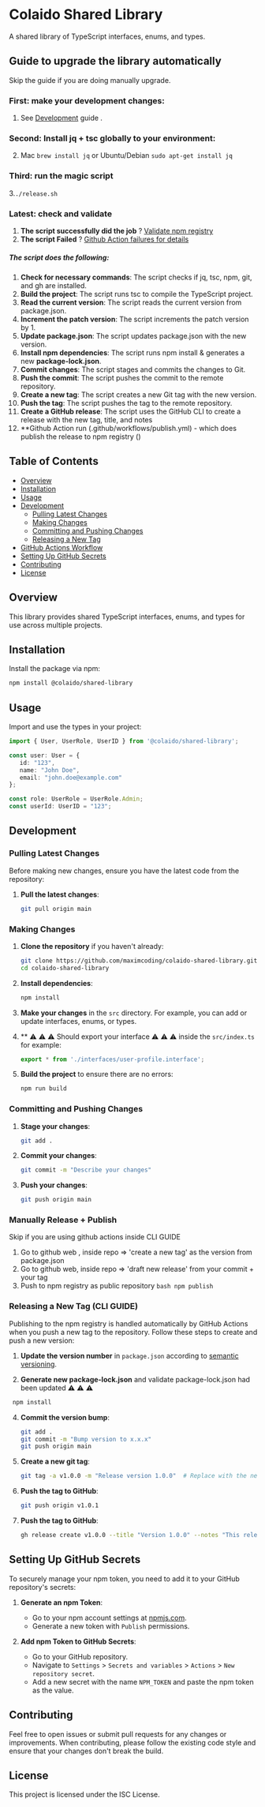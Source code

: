 
# Colaido Shared Library


A shared library of TypeScript interfaces, enums, and types.

## Guide to upgrade the library automatically
Skip the guide if you are doing manually upgrade.

### First: make your development changes: 
1. See [Development](#development) guide .

### Second: Install jq + tsc globally to your environment:
2. Mac ```brew install jq``` or Ubuntu/Debian ```sudo apt-get install jq```

### Third: run the magic script
3.```./release.sh```

### Latest: check and validate 
1. **The script successfully did the job** ? [Validate npm registry](https://www.npmjs.com/package/@colaido/shared-library)
2. **The script Failed** ? [Github Action failures for details](https://github.com/maximcoding/colaido-shared-library/actions)

##### The script does the following:
1. **Check for necessary commands**: The script checks if jq, tsc, npm, git, and gh are installed.
2. **Build the project**: The script runs tsc to compile the TypeScript project.
3. **Read the current version**: The script reads the current version from package.json.
4. **Increment the patch version**: The script increments the patch version by 1.
5. **Update package.json**: The script updates package.json with the new version.
6. **Install npm dependencies**: The script runs npm install & generates a new **package-lock.json**.
7. **Commit changes**: The script stages and commits the changes to Git.
8. **Push the commit**: The script pushes the commit to the remote repository.
9. **Create a new tag**: The script creates a new Git tag with the new version.
10. **Push the tag**: The script pushes the tag to the remote repository.
11. **Create a GitHub release**: The script uses the GitHub CLI to create a release with the new tag, title, and notes
12. **Github Action run (.github/workflows/publish.yml) - which does publish the release to npm registry ()








## Table of Contents

- [Overview](#overview)
- [Installation](#installation)
- [Usage](#usage)
- [Development](#development)
    - [Pulling Latest Changes](#pulling-latest-changes)
    - [Making Changes](#making-changes)
    - [Committing and Pushing Changes](#committing-and-pushing-changes)
    - [Releasing a New Tag](#releasing-a-new-tag)
- [GitHub Actions Workflow](#github-actions-workflow)
- [Setting Up GitHub Secrets](#setting-up-github-secrets)
- [Contributing](#contributing)
- [License](#license)

## Overview

This library provides shared TypeScript interfaces, enums, and types for use across multiple projects.

## Installation

Install the package via npm:

```bash
npm install @colaido/shared-library
```

## Usage

Import and use the types in your project:

```typescript
import { User, UserRole, UserID } from '@colaido/shared-library';

const user: User = {
   id: "123",
   name: "John Doe",
   email: "john.doe@example.com"
};

const role: UserRole = UserRole.Admin;
const userId: UserID = "123";
```

## Development

### Pulling Latest Changes

Before making new changes, ensure you have the latest code from the repository:

1. **Pull the latest changes**:

   ```bash
   git pull origin main
   ```

### Making Changes

1. **Clone the repository** if you haven't already:

   ```bash
   git clone https://github.com/maximcoding/colaido-shared-library.git
   cd colaido-shared-library
   ```

2. **Install dependencies**:

   ```bash
   npm install
   ```

3. **Make your changes** in the `src` directory. For example, you can add or update interfaces, enums, or types.

4. ** ⚠️ ⚠️ ⚠️ Should export your interface ⚠️ ⚠️ ⚠️ inside the `src/index.ts` for example:

   ```typescript
   export * from './interfaces/user-profile.interface';
   ```

5. **Build the project** to ensure there are no errors:

   ```bash
   npm run build
   ```

### Committing and Pushing Changes

1. **Stage your changes**:

   ```bash
   git add .
   ```

2. **Commit your changes**:

   ```bash
   git commit -m "Describe your changes"
   ```

3. **Push your changes**:

   ```bash
   git push origin main
   ```

### Manually Release + Publish 
Skip if you are using github actions inside CLI GUIDE

1. Go to github web , inside repo => 'create a new tag' as the version from package.json
2. Go to github web, inside repo => 'draft new release' from your commit + your tag
3. Push to npm registry as public repository ```bash npm publish```

### Releasing a New Tag (CLI GUIDE)

Publishing to the npm registry is handled automatically by GitHub Actions when you push a new tag to the repository. Follow these steps to create and push a new version:

1. **Update the version number** in `package.json` according to [semantic versioning](https://semver.org/). ️

2. **Generate new package-lock.json**  and validate package-lock.json had been updated ⚠️ ⚠️ ⚠️
  ```bash
   npm install
   ```
   
4. **Commit the version bump**:

   ```bash
   git add .
   git commit -m "Bump version to x.x.x"
   git push origin main
   ```

3. **Create a new git tag**:

   ```bash
   git tag -a v1.0.0 -m "Release version 1.0.0"  # Replace with the new version
   ```
4. **Push the tag to GitHub**:

   ```bash
   git push origin v1.0.1
   ```

5. **Push the tag to GitHub**:

   ```bash
   gh release create v1.0.0 --title "Version 1.0.0" --notes "This release includes the following changes..."
   ```


## Setting Up GitHub Secrets

To securely manage your npm token, you need to add it to your GitHub repository's secrets:

1. **Generate an npm Token**:
    - Go to your npm account settings at [npmjs.com](https://www.npmjs.com/settings).
    - Generate a new token with `Publish` permissions.

2. **Add npm Token to GitHub Secrets**:
    - Go to your GitHub repository.
    - Navigate to `Settings` > `Secrets and variables` > `Actions` > `New repository secret`.
    - Add a new secret with the name `NPM_TOKEN` and paste the npm token as the value.

## Contributing

Feel free to open issues or submit pull requests for any changes or improvements. When contributing, please follow the existing code style and ensure that your changes don't break the build.

## License

This project is licensed under the ISC License.

